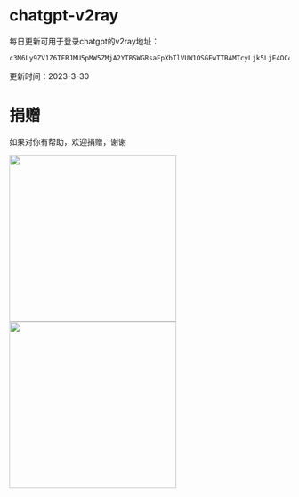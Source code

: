 # chatgpt-v2ray

每日更新可用于登录chatgpt的v2ray地址：

```bash
c3M6Ly9ZV1Z6TFRJMU5pMW5ZMjA2YTBSWGRsaFpXbTlVUW1OSGEwTTBAMTcyLjk5LjE4OC45OTo4ODgyIyVFOCU4RCVCNyVFNSU4NSVCMCVFMyU4MCU5MCVFNCVCQiU5OCVFOCVCNCVCOSVFNiU4RSVBOCVFOCU4RCU5MCVFRiVCQyU5QWh0dHBzJTNBJTJGJTJGdHQudmclMkZ2aXAlRTMlODAlOTExNA0K
```

更新时间：2023-3-30

# 捐赠

如果对你有帮助，欢迎捐赠，谢谢

<img src="https://user-images.githubusercontent.com/10558124/228797642-42714b67-78f7-4a26-9c7e-df9626a9f918.jpg" width=300px>


<img src="https://user-images.githubusercontent.com/10558124/228797844-561d8418-7666-4848-84b8-aff1cae4039a.jpg" width=300px>
